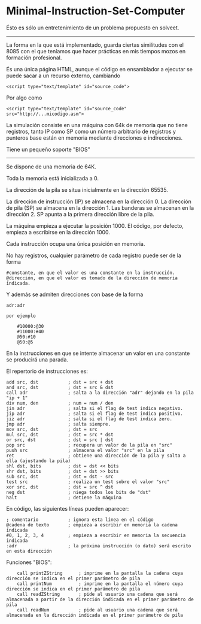 Minimal-Instruction-Set-Computer
================================


  Ésto es sólo un entretenimiento de un problema propuesto en solveet.

------------

  La forma en la que está implementado, guarda ciertas similitudes
  con el 8085 con el que teníamos que hacer prácticas en mis tiempos
  mozos en formación profesional.

  És una única página HTML, aunque el código en ensamblador a ejecutar
  se puede sacar a un recurso externo, cambiando

    <script type="text/template" id="source_code">

  Por algo como

  	<script type="text/template" id="source_code" src="http://...micodigo.asm">

  La simulación consiste en una máquina con 64k de memoria que no tiene registros,
  tanto IP como SP como un número arbitrario de registros y punteros base están en
  memoria mediante direcciones e indirecciones.

  Tiene un pequeño soporte "BIOS"

------------

  Se dispone de una memoria de 64K.

  Toda la memoria está inicializada a 0.

  La dirección de la pila se situa inicialmente en la dirección 65535.

  La dirección de instrucción (IP) se almacena en la dirección 0.
  La dirección de pila (SP) se almacena en la dirección 1.
  Las banderas se almacenan en la dirección 2.
  SP apunta a la primera dirección libre de la pila.

  La máquina empieza a ejecutar la posición 1000.
  El código, por defecto, empieza a escribirse en la dirección 1000.

  Cada instrucción ocupa una única posición en memoria.

  No hay registros, cualquier parámetro de cada registro puede ser de la forma

  	#constante, en que el valor es una constante en la instrucción.
  	@dirección, en que el valor es tomado de la dirección de memoria indicada.

  Y además se admiten direcciones con base de la forma

  	adr:adr

  	por ejemplo

  		#10000:@30
  		#11000:#40
  		@50:#10
  		@50:@5

  En la instrucciones en que se intente almacenar un valor en una constante se producirá una parada.

  El repertorio de instrucciones es:

	add src, dst           ; dst = src + dst
	and src, dst           ; dst = src & dst
	call adr               ; salta a la dirección "adr" dejando en la pila "ip + 1"
	div num, den           ; num = num / den
	jin adr                ; salta si el flag de test indica negativo.
	jip adr                ; salta si el flag de test indica positivo.
	jiz adr                ; salta si el flag de test indica zero.
	jmp adr                ; salta siempre.
	mov src, dst           ; dst = src
	mul src, dst           ; dst = src * dst
	or src, dst            ; dst = src | dst
	pop src                ; recupera un valor de la pila en "src"
	push src               ; almacena el valor "src" en la pila
	ret                    ; obtiene una dirección de la pila y salta a ella (ajustando la pila)
	shl dst, bits          ; dst = dst << bits
	shr dst, bits          ; dst = dst >> bits
	sub src, dst           ; dst = dst - src
	test src               ; realiza un test sobre el valor "src"
	xor src, dst           ; dst = src ^ dst
	neg dst                ; niega todos los bits de "dst"
	halt                   ; detiene la máquina

  En código, las siguientes líneas pueden aparecer:

  	; comentario           ; ignora esta línea en el código
	@cadena de texto       ; empieza a escribir en memoria la cadena indicada
	#0, 1, 2, 3, 4         ; empieza a escribir en memoria la secuencia indicada
	:adr                   ; la próxima instrucción (o dato) será escrito en esta dirección

  Funciones "BIOS":

        call printZString      ; imprime en la pantalla la cadena cuya dirección se indica en el primer parámetro de pila
        call printNum          ; imprime en la pantalla el número cuya dirección se indica en el primer parámetro de pila
        call readZString       ; pide al usuario una cadena que será almacenada a partir de la dirección indicada en el primer parámetro de pila
        call readNum           ; pide al usuario una cadena que será almacenada en la dirección indicada en el primer parámetro de pila
